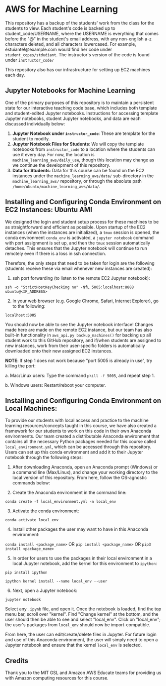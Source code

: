 # AWS for Machine Learning
This repository has a backup of the students' work from the class for the students to view. Each student's code is backed up to student_code/USERNAME, where the USERNAME is everything that comes before the "@" in the student's email address, with any non-english a-z characters deleted, and all characters lowercased. For example, éstuianté!@example.com would find her code under `student_copes/stdudiant`.
The instructor's version of the code is found under `instructor_code/`

This repository also has our infrastructure for setting up EC2 machines each day.


## Jupyter Notebooks for Machine Learning
One of the primary purposes of this repository is to maintain a persistent state for our interactive teaching code base, which includes both template and student-edited Jupyter notebooks.  Instructions for accessing template Jupyter notebooks, student Jupyter notebooks, and data are each discussed individually below:

1. **Jupyter Notebook under `instructor_code`**: These are template for the student to modify.
2. **Jupyter Notebook Files for Students**: We will copy the template notebooks from `instructor_code` to a location where the students can use it every day. For now, the location is `machine_learning_aws/daily_use`, though this location may change as we continue the development of this repository.
3. **Data for Students**: Data for this course can be found on the EC2 instances under the `machine_learning_aws/data/` sub-directory in the `machine_learning_aws/` repository, or through the absolute path `/home/ubuntu/machine_learning_aws/data/`.


## Installing and Configuring Conda Environment on EC2 Instances: Ubuntu AMI
We designed the login and student setup process for these machines to be as straightforward and efficient as possible.  Upon startup of the EC2 instances (when the instances are initialized), a `tmux` session is opened, the conda environment `conda_env` is activated, a `jupyter notebook` command with port assignment is set up, and then the `tmux` session automatically detaches.  This ensures that the Jupyter notebook will continue to run remotely even if there is a loss in ssh connection.

Therefore, the only steps that need to be taken for login are the following (students receive these via email whenever new instances are created):

1. ssh port forwarding (to listen to the remote EC2 Jupyter notebook):

`ssh -o "StrictHostKeyChecking no" -NfL 5005:localhost:8888 ubuntu@<IP_ADDRESS>`

2. In your web browser (e.g. Google Chrome, Safari, Internet Explorer), go to the following:

`localhost:5005`

You should now be able to see the Jupyter notebook interface!  Changes made here are made on the remote EC2 instance, but our team has also built-in functionality in `aws_api.py backup_machines()` for backing up all student work to this GitHub repository, and if/when students are assigned to new instances, work from their user-specific folders is automatically downloaded onto their new assigned EC2 instances.

**NOTE**: If step 1 does not work because "port 5005 is already in use", try killing the port:

a. Mac/Linux users: Type the command `pkill -f 5005`, and repeat step 1.

b. Windows users: Restart/reboot your computer.

## Installing and Configuring Conda Environment on Local Machines:
To provide our students with local access and practice to the machine learning resources/concepts taught in this course, we have also created a framework for our students to work on this code in their own Anaconda environments.  Our team created a distributable Anaconda environment that contains all the necessary Python packages needed for this course called `local_environment.yml`, which can be accessed through this repository.  Users can set up this conda environment and add it to their Jupyter notebook through the following steps:

1. After downloading Anaconda, open an Anaconda prompt (Windows) or a command line (Max/Linux), and change your working directory to the local version of this repository.  From here, follow the OS-agnostic commands below:

2. Create the Anaconda environment in the command line:

`conda create -f local_environment.yml -n local_env`

3. Activate the conda environment:

`conda activate local_env`

4. Install other packages the user may want to have in this Anaconda environment:

`conda install <package_name>` OR `pip install <package_name>` OR `pip3 install <package_name>`

5. In order for users to use the packages in their local environment in a local Jupyter notebook, add the kernel for this environment to `ipython`:

`pip install ipython` 

`ipython kernel install --name local_env --user`

6. Next, open a Jupyter notebook:

`jupyter notebook`

Select any `.ipynb` file, and open it.  Once the notebook is loaded, find the top menu bar, scroll over "kernel".  Find "Change kernel" at the bottom, and the user should then be able to see and select "local_env".  Click on "local_env"; the user's packages from `local_env` should now be import-compatible.

From here, the user can edit/create/delete files in Jupyter.  For future login and use of this Anaconda environment, the user will simply need to open a Jupyter notebook and ensure that the kernel `local_env` is selected.

## Credits
Thank you to the MIT GSL and Amazon AWS Educate teams for providing us with Amazon computing resources for this course.







